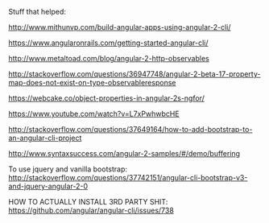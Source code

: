 Stuff that helped: 

http://www.mithunvp.com/build-angular-apps-using-angular-2-cli/

https://www.angularonrails.com/getting-started-angular-cli/

http://www.metaltoad.com/blog/angular-2-http-observables

http://stackoverflow.com/questions/36947748/angular-2-beta-17-property-map-does-not-exist-on-type-observableresponse

https://webcake.co/object-properties-in-angular-2s-ngfor/


https://www.youtube.com/watch?v=L7xPwhwbcHE


http://stackoverflow.com/questions/37649164/how-to-add-bootstrap-to-an-angular-cli-project



http://www.syntaxsuccess.com/angular-2-samples/#/demo/buffering


To use jquery and vanilla bootstrap:
http://stackoverflow.com/questions/37742151/angular-cli-bootstrap-v3-and-jquery-angular-2-0


HOW TO ACTUALLY INSTALL 3RD PARTY SHIT:
https://github.com/angular/angular-cli/issues/738
